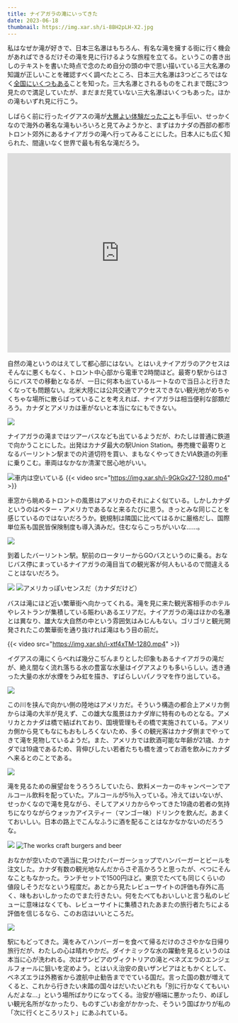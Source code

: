 ```yaml
---
title: ナイアガラの滝にいってきた
date: 2023-06-18
thumbnail: https://img.xar.sh/i-8BH2pLH-X2.jpg
---
```


私はなぜか滝が好きで、日本三名瀑はもちろん、有名な滝を擁する街に行く機会があればできるだけその滝を見に行けるような旅程を立てる。というこの書き出しのテキストを書いた時点で念のため自分の頭の中で思い描いている三大名瀑の知識が正しいことを確認すべく調べたところ、日本三大名瀑は3つどころではなく[全国にいくつもある](https://ja.wikipedia.org/wiki/%E6%BB%9D#%E6%97%A5%E6%9C%AC%E4%B8%89%E5%A4%A7%E5%90%8D%E7%80%91)ことを知った。三大名瀑とされるものをこれまで既に3つ見たので満足していたが、まだまだ見ていない三大名瀑はいくつもあった。ほかの滝もいずれ見に行こう。

しばらく前に行ったイグアスの滝が[大層よい体験だったこと](/post/1648688848/)も手伝い、せっかくなので海外の著名な滝もいろいろと見てみようかと、まずはカナダの西部の都市トロント郊外にあるナイアガラの滝へ行ってみることにした。日本人にも広く知られた、間違いなく世界で最も有名な滝だろう。

<iframe src="https://www.google.com/maps/embed?pb=!1m18!1m12!1m3!1d270984.7733173774!2d-79.23225882463554!3d43.11441789280414!2m3!1f0!2f0!3f0!3m2!1i1024!2i768!4f13.1!3m3!1m2!1s0x89d34342834f96c1%3A0x573db771fa1f8806!2sNiagara%20Falls%2C%20ON%2C%20Canad%C3%A1!5e0!3m2!1sja!2sjp!4v1687012578375!5m2!1sja!2sjp" width="100%" height="450" style="border:0;" allowfullscreen="" loading="lazy" referrerpolicy="no-referrer-when-downgrade"></iframe>

自然の滝というのはえてして都心部にはない。とはいえナイアガラのアクセスはそんなに悪くもなく、トロント中心部から電車で2時間ほど。最寄り駅からはさらにバスでの移動となるが、一日に何本も出ているルートなので当日ふと行きたくなっても問題ない。北米大陸には公共交通でアクセスできない観光地がめちゃくちゃな場所に散らばっていることを考えれば、ナイアガラは相当便利な部類だろう。カナダとアメリカは車がないと本当になにもできない。

![](https://img.xar.sh/i-X4F8cHr-X2.jpg)

ナイアガラの滝まではツアーバスなども出ているようだが、わたしは普通に鉄道で向かうことにした。出発はカナダ最大の駅Union Station。券売機で最寄りとなるバーリントン駅までの片道切符を買い、まもなくやってきたVIA鉄道の列車に乗りこむ。車両はなかなか清潔で居心地がいい。

![車内は空いている](https://img.xar.sh/i-MzL7qB6-X2.jpg)
{{< video src="https://img.xar.sh/i-9GkGx27-1280.mp4" >}}

車窓から眺めるトロントの風景はアメリカのそれによく似ている。しかしカナダというのはベター・アメリカであるなと来るたびに思う。きっとみな同じことを感じているのではないだろうか。銃規制は隣国に比べてはるかに厳格だし、国際単位系も国民皆保険制度も導入済みだ。住むならこっちがいいな……。

![](https://img.xar.sh/i-WdbwvkX-X2.jpg)

到着したバーリントン駅。駅前のロータリーからGOバスというのに乗る。おなじバス停にまっているナイアガラの滝目当ての観光客が何人もいるので間違えることはないだろう。

![](https://img.xar.sh/i-dkPQBzK-X2.jpg)
![アメリカっぽいセンスだ（カナダだけど）](https://img.xar.sh/i-v8Qcppf-X2.jpg)

バスは滝にほど近い繁華街へ向かってくれる。滝を見に来た観光客相手のホテルやレストランが集積している賑わいあるエリアだ。ナイアガラの滝はほかの名瀑とは異なり、雄大な大自然の中という雰囲気はみじんもない。ゴリゴリと観光開発されたこの繁華街を通り抜ければ滝はもう目の前だ。

{{< video src="https://img.xar.sh/i-xtf4xTM-1280.mp4" >}}

イグアスの滝にくらべれば幾分こぢんまりとした印象もあるナイアガラの滝だが、絶え間なく流れ落ちる水の豊富な水量はイグアスよりも多いらしい。透き通った大量の水が水煙をうみ虹を描き、すばらしいパノラマを作り出している。

![](https://img.xar.sh/i-8BH2pLH-X2.jpg)

この川を挟んで向かい側の陸地はアメリカだ。そういう構造の都合上アメリカ側からは滝の大半が見えず、この雄大な風景はカナダ岸に特有のものとなる。アメリカとカナダは橋で結ばれており、国境管理もその橋で実施されている。アメリカ側から見てもなにもおもしろくないため、多くの観光客はカナダ側までやってきて滝を見物しているようだ。また、アメリカでは飲酒可能な年齢が21歳、カナダでは19歳であるため、背伸びしたい若者たちも橋を渡ってお酒を飲みにカナダへ来るとのことである。

![](https://img.xar.sh/i-rHd2JPr-X2.jpg)

滝を見るための展望台をうろうろしていたら、飲料メーカーのキャンペーンでアルコール飲料を配っていた。アルコールが5％入っている。冷えてはいないが、せっかくなので滝を見ながら、そしてアメリカからやってきた19歳の若者の気持ちになりながらウォッカアイスティー（マンゴー味）ドリンクを飲んだ。あまくておいしい。日本の路上でこんなふうに酒を配ることはなかなかないのだろうな。

![](https://img.xar.sh/i-skJPGx5-X2.jpg)
![The works craft burgers and beer](https://img.xar.sh/i-X8vdVBq-X2.jpg)

おなかが空いたので適当に見つけたバーガーショップでハンバーガーとビールを注文した。カナダ有数の観光地なんだからさぞ高かろうと思ったが、べつにそんなこともなかった。ランチセットで1500円ほど。東京でたべても同じくらいの値段しそうだなという程度だ。あとから見たレビューサイトの評価も存外に高く、味もおいしかったのでまた行きたい。何をたべてもおいしいと言う私のレビューに意味はなくても、レビューサイトに集積されたあまたの旅行者たちによる評価を信じるなら、このお店はいいところだ。

![](https://img.xar.sh/i-thbv6CZ-X2.jpg)

駅にもどってきた。滝をみてハンバーガーを食べて帰るだけのささやかな日帰り旅行だが、わたしの心は晴れやかだ。ダイナミックな水の躍動を見るというのは本当に心が洗われる。次はザンビアのヴィクトリアの滝とベネズエラのエンジェルフォールに狙いを定めよう。とはいえ治安の良いザンビアはともかくとして、ベネズエラは外務省から渡航中止勧告まででている国だ。言った国の数が増えてくると、これから行きたい未踏の国々はだいたいどれも「別に行かなくてもいいんだよな…」という場所ばかりになってくる。治安が極端に悪かったり、めぼしい観光名所がなかったり、ものすごいお金がかかった、そういう国ばかりが私の「次に行くところリスト」にあふれている。
